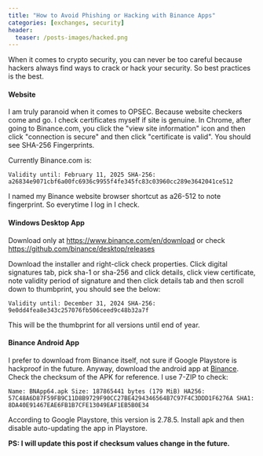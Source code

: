 ```yaml
---
title: "How to Avoid Phishing or Hacking with Binance Apps"
categories: [exchanges, security]
header:
  teaser: /posts-images/hacked.png
---
```


When it comes to crypto security, you can never be too careful because hackers always find ways to crack or hack your security. So best practices is the best.

#### Website 

I am truly paranoid when it comes to OPSEC. Because website checkers come and go. I check certificates myself if site is genuine. In Chrome, after going to 
Binance.com, you click the "view site information" icon and then click "connection is secure" and then click "certificate is valid". You should see
SHA-256 Fingerprints.

Currently Binance.com is:

`Validity until: February 11, 2025 SHA-256: a26834e9071cbf6a00fc6936c9955f4fe345fc83c03960cc289e3642041ce512`

I named my Binance website browser shortcut as a26-512 to note fingerprint. So everytime I log in I check.

#### Windows Desktop App

Download only at <https://www.binance.com/en/download> or check <https://github.com/binance/desktop/releases>

Download the installer and right-click check properties. Click digital signatures tab, pick sha-1 or sha-256 and click details, click view certificate,
note validity period of signature and then click details tab and then scroll down to thumbprint, you should see the below:

`Validity until: December 31, 2024 SHA-256: 9e0dd4fea8e343c257076fb506ceed9c48b32a7f`

This will be the thumbprint for all versions until end of year.

#### Binance Android App

I prefer to download from Binance itself, not sure if Google Playstore is hackproof in the future. Anyway, download the android app at [Binance](https://www.binance.com/en/download). 
Check the checksum of the APK for reference. I use 7-ZIP to check:

`Name: BNApp64.apk
Size: 187865441 bytes (179 MiB)
HA256: 57C48A6D87F59FB9C11D8B9729F90CC27BE4294346564B7C97F4C3DDD1F6276A
SHA1: 8DA40E91467EAE6FB1B7CFE13049EAF1EB5B0E34`

According to Google Playstore, this version is 2.78.5. Install apk and then disable auto-updating the app in Playstore.

**PS: I will update this post if checksum values change in the future.**